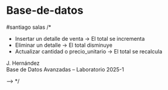 # Base-de-datos
#santiago salas
/*

<!--
# Oracle PL/SQL – CRUD Package y Triggers para Gestión de Ventas

Este archivo contiene:

1. Un **Package PL/SQL** con operaciones CRUD sobre la tabla `VENTA`
2. Dos **Triggers** aplicados sobre `DETALLE_VENTA`:
   - Evento DELETE: actualiza el campo `TOTAL` de la venta
   - Evento UPDATE: recalcula el campo `TOTAL` al modificar `CANTIDAD` o `PRECIO_UNITARIO`
-->

<!-- ## 📦 Package: venta_pkg -->

<!--
Contiene los siguientes procedimientos:

- crear_venta
- obtener_venta
- actualizar_venta
- eliminar_venta

Ejemplos de uso:

CALL venta_pkg.crear_venta(...);
CALL venta_pkg.obtener_venta(...);
CALL venta_pkg.actualizar_venta(...);
CALL venta_pkg.eliminar_venta(...);
-->

<!-- ## 🔁 Triggers -->

<!--
### Trigger: trg_actualizar_total_delete
Tipo: AFTER DELETE
Acción: Resta del total en la tabla VENTA al eliminar un detalle de venta
-->

<!--
### Trigger: trg_actualizar_total_update
Tipo: AFTER UPDATE OF cantidad, precio_unitario
Acción: Recalcula el total restando el valor anterior y sumando el nuevo valor
-->

<!-- ## 📌 Requisitos -->
<!--
- Base de datos Oracle (XE o superior)
- SQL Developer u Oracle Live SQL
- Las tablas VENTA y DETALLE_VENTA deben existir previamente
-->

<!-- ## 🧪 Recomendaciones de prueba -->

- Insertar un detalle de venta → El total se incrementa
- Eliminar un detalle → El total disminuye
- Actualizar cantidad o precio_unitario → El total se recalcula

<!-- ## ✍️ Autor -->

J. Hernández  
Base de Datos Avanzadas – Laboratorio 2025-1

-->
*/
